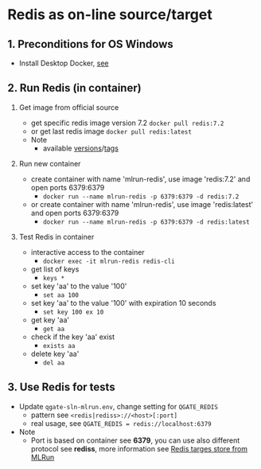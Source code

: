 # Redis as on-line source/target

## 1. Preconditions for OS Windows

 - Install Desktop Docker, [see](./desktopdocker.md)

## 2. Run Redis (in container)

1. Get image from official source
   - get specific redis image version 7.2 `docker pull redis:7.2`
   - or get last redis image `docker pull redis:latest`
   - Note
     - available [versions](https://hub.docker.com/_/redis)/[tags](https://hub.docker.com/_/redis/tags)

2. Run new container
   - create container with name 'mlrun-redis', use image 'redis:7.2' and open ports 6379:6379
     - `docker run --name mlrun-redis -p 6379:6379 -d redis:7.2`
   - or create container with name 'mlrun-redis', use image 'redis:latest' and open ports 6379:6379
     - `docker run --name mlrun-redis -p 6379:6379 -d redis:latest`

3. Test Redis in container
   - interactive access to the container
     - `docker exec -it mlrun-redis redis-cli`
   - get list of keys
     - `keys *`
   - set key 'aa' to the value '100'
     - `set aa 100`
   - set key 'aa' to the value '100' with expiration 10 seconds
     - `set key 100 ex 10`
   - get key 'aa'
     - `get aa`
   - check if the key 'aa' exist
     - `exists aa`
   - delete key 'aa'
     - `del aa`


## 3. Use Redis for tests

 - Update `qgate-sln-mlrun.env`, change setting for `QGATE_REDIS`
   - pattern see `<redis|rediss>://<host>[:port]`
   - real usage, see `QGATE_REDIS = redis://localhost:6379`
 - Note
   - Port is based on container see **6379**, you can use also different 
   protocol see **rediss**, more information see [Redis targes store from MLRun](https://docs.mlrun.org/en/latest/feature-store/sources-targets.html#redis-target)

